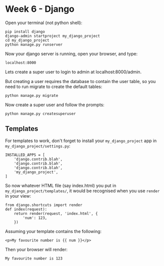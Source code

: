 Week 6 - Django
===============

Open your terminal (not python shell):

```
pip install django
django-admin startproject my_django_project
cd my_django_project
python manage.py runserver
```
Now your django server is running, open your browser, and type:

    localhost:8000

Lets create a super user to login to admin at localhost:8000/admin.

But creating a user requires the database to contain the user table, so you need to run migrate to create the default tables:

    python manage.py migrate

Now create a super user and follow the prompts:

    python manage.py createsuperuser

Templates
---------

For templates to work, don't forget to install your `my_django_project` app in `my_django_project/settings.py`:

    INSTALLED_APPS = [
        'django.contrib.blah',
        'django.contrib.blah',
        'django.contrib.blah',
        'my_django_project',
    ]

So now whatever HTML file (say index.html) you put in `my_django_project/templates/`, it would be recognised when you use `render` in your view:

    from django.shortcuts import render
    def index(request):
        return render(request, 'index.html', {
            'num': 123,
        })

Assuming your template contains the following:

    <p>My favourite number is {{ num }}</p>

Then your browser will render:

    My favourite number is 123
